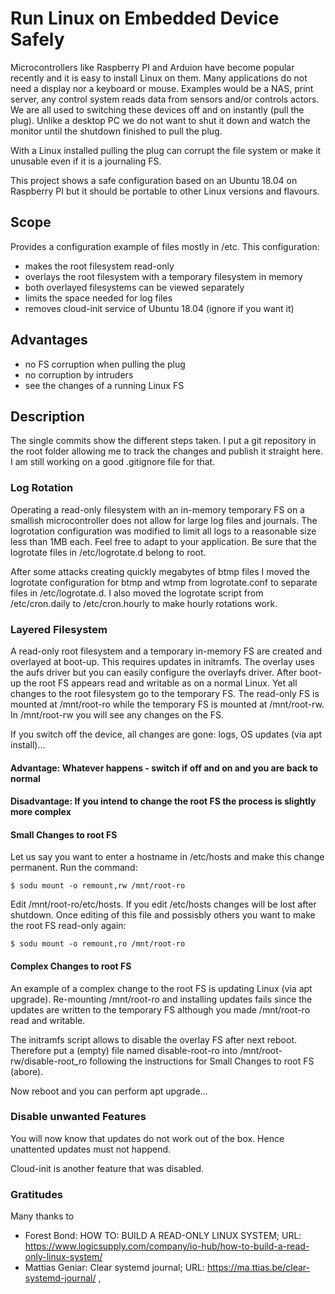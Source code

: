 # Run Linux on Embedded Device Safely

Microcontrollers like Raspberry PI and Arduion have become popular recently and it is easy to install Linux on them. 
Many applications do not need a display nor a keyboard or mouse. Examples would be a NAS, print server, any control system
reads data from sensors and/or controls actors. We are all used to switching these devices off and on instantly
(pull the plug). Unlike a desktop PC we do not want to shut it down and watch the monitor until the shutdown finished to
pull the plug.

With a Linux installed pulling the plug can corrupt the file system or make it unusable even if it is a journaling FS. 

This project shows a safe configuration based on an Ubuntu 18.04 on Raspberry PI but it should be portable to other
Linux versions and flavours.

## Scope

Provides a configuration example of files mostly in /etc. This configuration:

- makes the root filesystem read-only
- overlays the root filesystem with a temporary filesystem in memory
- both overlayed filesystems can be viewed separately
- limits the space needed for log files
- removes cloud-init service of Ubuntu 18.04 (ignore if you want it)

## Advantages

- no FS corruption when pulling the plug
- no corruption by intruders
- see the changes of a running Linux FS

## Description

The single commits show the different steps taken. I put a git repository in the root folder allowing me to track the changes
and publish it straight here. I am still working on a good .gitignore file for that.

### Log Rotation

Operating a read-only filesystem with an in-memory temporary FS on a smallish microcontroller does not allow for large log 
files and journals. The logrotation configuration was modified to limit all logs to a reasonable size less than 1MB each. 
Feel free to adapt to your application. Be sure that the logrotate files in /etc/logrotate.d belong to root.

After some attacks creating quickly megabytes of btmp files I moved the logrotate configuration for btmp and wtmp from logrotate.conf
to separate files in /etc/logrotate.d. I also moved the logrotate script from /etc/cron.daily to /etc/cron.hourly to make 
hourly rotations work.

### Layered Filesystem

A read-only root filesystem and a temporary in-memory FS are created and overlayed at boot-up. This requires updates in 
initramfs. The overlay uses the aufs driver but you can easily configure the overlayfs driver. After boot-up the root FS
appears read and writable as on a normal Linux. Yet all changes to the root filesystem go to the temporary FS. 
The read-only FS is mounted at /mnt/root-ro while the temporary FS is mounted at /mnt/root-rw. In /mnt/root-rw you
will see any changes on the FS.

If you switch off the device, all changes are gone: logs, OS updates (via apt install)...

#### Advantage: Whatever happens - switch if off and on and you are back to normal

#### Disadvantage: If you intend to change the root FS the process is slightly more complex

#### Small Changes to root FS

Let us say you want to enter a hostname in /etc/hosts and make this change permanent. Run the command:

```
$ sodu mount -o remount,rw /mnt/root-ro
```

Edit /mnt/root-ro/etc/hosts. If you edit /etc/hosts changes will be lost after shutdown. Once editing of this file
and possisbly others you want to make the root FS read-only again:

```
$ sodu mount -o remount,ro /mnt/root-ro
```
#### Complex Changes to root FS

An example of a complex change to the root FS is updating Linux (via apt upgrade). Re-mounting /mnt/root-ro and installing
updates fails since the updates are written to the temporary FS although you made /mnt/root-ro read and writable.

The initramfs script allows to disable the overlay FS after next reboot. Therefore put a (empty) file named 
disable-root-ro into /mnt/root-rw/disable-root_ro following the instructions for Small Changes to root FS (abore).

Now reboot and you can perform apt upgrade...

### Disable unwanted Features

You will now know that updates do not work out of the box. Hence unattented updates must not happend. 

Cloud-init is another feature that was disabled. 

### Gratitudes

Many thanks to

- Forest Bond: HOW TO: BUILD A READ-ONLY LINUX SYSTEM; URL: https://www.logicsupply.com/company/io-hub/how-to-build-a-read-only-linux-system/
- Mattias Geniar: Clear systemd journal; URL: https://ma.ttias.be/clear-systemd-journal/
,
